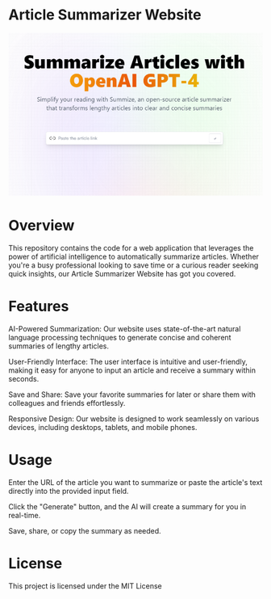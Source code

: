# Article Summarizer Website

![Screenshot!](src/assets/Screenshot%202023-09-06%20134053.png)

# Overview

This repository contains the code for a web application that leverages the power of artificial intelligence to automatically summarize articles. Whether you're a busy professional looking to save time or a curious reader seeking quick insights, our Article Summarizer Website has got you covered.

# Features

AI-Powered Summarization: Our website uses state-of-the-art natural language processing techniques to generate concise and coherent summaries of lengthy articles.

User-Friendly Interface: The user interface is intuitive and user-friendly, making it easy for anyone to input an article and receive a summary within seconds.

Save and Share: Save your favorite summaries for later or share them with colleagues and friends effortlessly.

Responsive Design: Our website is designed to work seamlessly on various devices, including desktops, tablets, and mobile phones.

# Usage

Enter the URL of the article you want to summarize or paste the article's text directly into the provided input field.

Click the "Generate" button, and the AI will create a summary for you in real-time.

Save, share, or copy the summary as needed.

# License

This project is licensed under the MIT License